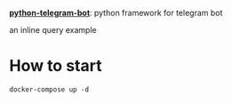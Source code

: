 [**python-telegram-bot**](https://python-telegram-bot.readthedocs.io/en/stable/): python framework for telegram bot

an inline query example

# How to start
`docker-compose up -d`